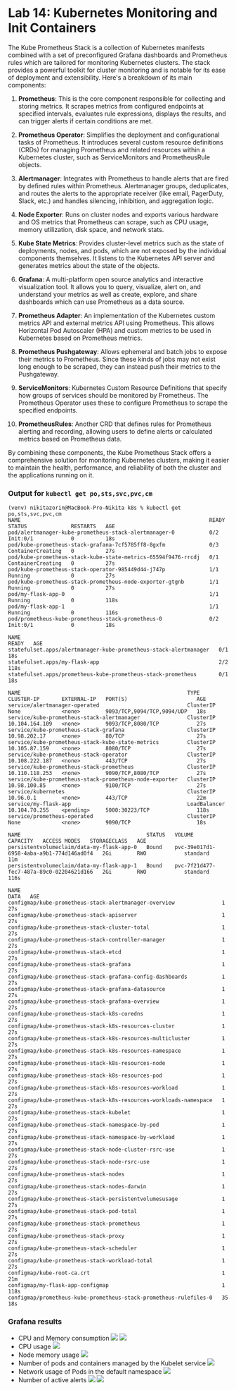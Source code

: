 # Lab 14: Kubernetes Monitoring and Init Containers

The Kube Prometheus Stack is a collection of Kubernetes manifests combined with a set of preconfigured Grafana dashboards and Prometheus rules which are tailored for monitoring Kubernetes clusters. The stack provides a powerful toolkit for cluster monitoring and is notable for its ease of deployment and extensibility. Here's a breakdown of its main components:

1. **Prometheus**: This is the core component responsible for collecting and storing metrics. It scrapes metrics from configured endpoints at specified intervals, evaluates rule expressions, displays the results, and can trigger alerts if certain conditions are met.

2. **Prometheus Operator**: Simplifies the deployment and configurational tasks of Prometheus. It introduces several custom resource definitions (CRDs) for managing Prometheus and related resources within a Kubernetes cluster, such as ServiceMonitors and PrometheusRule objects.

3. **Alertmanager**: Integrates with Prometheus to handle alerts that are fired by defined rules within Prometheus. Alertmanager groups, deduplicates, and routes the alerts to the appropriate receiver (like email, PagerDuty, Slack, etc.) and handles silencing, inhibition, and aggregation logic.

4. **Node Exporter**: Runs on cluster nodes and exports various hardware and OS metrics that Prometheus can scrape, such as CPU usage, memory utilization, disk space, and network stats.

5. **Kube State Metrics**: Provides cluster-level metrics such as the state of deployments, nodes, and pods, which are not exposed by the individual components themselves. It listens to the Kubernetes API server and generates metrics about the state of the objects.

6. **Grafana**: A multi-platform open source analytics and interactive visualization tool. It allows you to query, visualize, alert on, and understand your metrics as well as create, explore, and share dashboards which can use Prometheus as a data source.

7. **Prometheus Adapter**: An implementation of the Kubernetes custom metrics API and external metrics API using Prometheus. This allows Horizontal Pod Autoscaler (HPA) and custom metrics to be used in Kubernetes based on Prometheus metrics.

8. **Prometheus Pushgateway**: Allows ephemeral and batch jobs to expose their metrics to Prometheus. Since these kinds of jobs may not exist long enough to be scraped, they can instead push their metrics to the Pushgateway.

9. **ServiceMonitors**: Kubernetes Custom Resource Definitions that specify how groups of services should be monitored by Prometheus. The Prometheus Operator uses these to configure Prometheus to scrape the specified endpoints.

10. **PrometheusRules**: Another CRD that defines rules for Prometheus alerting and recording, allowing users to define alerts or calculated metrics based on Prometheus data.

By combining these components, the Kube Prometheus Stack offers a comprehensive solution for monitoring Kubernetes clusters, making it easier to maintain the health, performance, and reliability of both the cluster and the applications running on it.

### Output for ```kubectl get po,sts,svc,pvc,cm```
```commandline
(venv) nikitazorin@MacBook-Pro-Nikita k8s % kubectl get po,sts,svc,pvc,cm                                         
NAME                                                            READY   STATUS              RESTARTS   AGE
pod/alertmanager-kube-prometheus-stack-alertmanager-0           0/2     Init:0/1            0          18s
pod/kube-prometheus-stack-grafana-7cf5785ff8-8gxfm              0/3     ContainerCreating   0          27s
pod/kube-prometheus-stack-kube-state-metrics-65594f9476-rrcdj   0/1     ContainerCreating   0          27s
pod/kube-prometheus-stack-operator-985449d44-j747p              1/1     Running             0          27s
pod/kube-prometheus-stack-prometheus-node-exporter-gtgnb        1/1     Running             0          27s
pod/my-flask-app-0                                              1/1     Running             0          118s
pod/my-flask-app-1                                              1/1     Running             0          116s
pod/prometheus-kube-prometheus-stack-prometheus-0               0/2     Init:0/1            0          18s

NAME                                                               READY   AGE
statefulset.apps/alertmanager-kube-prometheus-stack-alertmanager   0/1     18s
statefulset.apps/my-flask-app                                      2/2     118s
statefulset.apps/prometheus-kube-prometheus-stack-prometheus       0/1     18s

NAME                                                     TYPE           CLUSTER-IP       EXTERNAL-IP   PORT(S)                      AGE
service/alertmanager-operated                            ClusterIP      None             <none>        9093/TCP,9094/TCP,9094/UDP   18s
service/kube-prometheus-stack-alertmanager               ClusterIP      10.104.164.109   <none>        9093/TCP,8080/TCP            27s
service/kube-prometheus-stack-grafana                    ClusterIP      10.98.202.17     <none>        80/TCP                       27s
service/kube-prometheus-stack-kube-state-metrics         ClusterIP      10.105.87.159    <none>        8080/TCP                     27s
service/kube-prometheus-stack-operator                   ClusterIP      10.108.222.187   <none>        443/TCP                      27s
service/kube-prometheus-stack-prometheus                 ClusterIP      10.110.118.253   <none>        9090/TCP,8080/TCP            27s
service/kube-prometheus-stack-prometheus-node-exporter   ClusterIP      10.98.100.85     <none>        9100/TCP                     27s
service/kubernetes                                       ClusterIP      10.96.0.1        <none>        443/TCP                      22m
service/my-flask-app                                     LoadBalancer   10.104.70.255    <pending>     5000:30223/TCP               118s
service/prometheus-operated                              ClusterIP      None             <none>        9090/TCP                     18s

NAME                                        STATUS   VOLUME                                     CAPACITY   ACCESS MODES   STORAGECLASS   AGE
persistentvolumeclaim/data-my-flask-app-0   Bound    pvc-39e017d1-6958-4aba-a9b1-774d146ad0f4   2Gi        RWO            standard       11m
persistentvolumeclaim/data-my-flask-app-1   Bound    pvc-7f21d477-fec7-487a-89c0-02204621d166   2Gi        RWO            standard       116s

NAME                                                                DATA   AGE
configmap/kube-prometheus-stack-alertmanager-overview               1      27s
configmap/kube-prometheus-stack-apiserver                           1      27s
configmap/kube-prometheus-stack-cluster-total                       1      27s
configmap/kube-prometheus-stack-controller-manager                  1      27s
configmap/kube-prometheus-stack-etcd                                1      27s
configmap/kube-prometheus-stack-grafana                             1      27s
configmap/kube-prometheus-stack-grafana-config-dashboards           1      27s
configmap/kube-prometheus-stack-grafana-datasource                  1      27s
configmap/kube-prometheus-stack-grafana-overview                    1      27s
configmap/kube-prometheus-stack-k8s-coredns                         1      27s
configmap/kube-prometheus-stack-k8s-resources-cluster               1      27s
configmap/kube-prometheus-stack-k8s-resources-multicluster          1      27s
configmap/kube-prometheus-stack-k8s-resources-namespace             1      27s
configmap/kube-prometheus-stack-k8s-resources-node                  1      27s
configmap/kube-prometheus-stack-k8s-resources-pod                   1      27s
configmap/kube-prometheus-stack-k8s-resources-workload              1      27s
configmap/kube-prometheus-stack-k8s-resources-workloads-namespace   1      27s
configmap/kube-prometheus-stack-kubelet                             1      27s
configmap/kube-prometheus-stack-namespace-by-pod                    1      27s
configmap/kube-prometheus-stack-namespace-by-workload               1      27s
configmap/kube-prometheus-stack-node-cluster-rsrc-use               1      27s
configmap/kube-prometheus-stack-node-rsrc-use                       1      27s
configmap/kube-prometheus-stack-nodes                               1      27s
configmap/kube-prometheus-stack-nodes-darwin                        1      27s
configmap/kube-prometheus-stack-persistentvolumesusage              1      27s
configmap/kube-prometheus-stack-pod-total                           1      27s
configmap/kube-prometheus-stack-prometheus                          1      27s
configmap/kube-prometheus-stack-proxy                               1      27s
configmap/kube-prometheus-stack-scheduler                           1      27s
configmap/kube-prometheus-stack-workload-total                      1      27s
configmap/kube-root-ca.crt                                          1      21m
configmap/my-flask-app-configmap                                    1      118s
configmap/prometheus-kube-prometheus-stack-prometheus-rulefiles-0   35     18s
```

### Grafana results
- CPU and Memory consumption
![](./screenshots/lab14/1.png)
![](./screenshots/lab14/2.png)
- CPU usage
![](./screenshots/lab14/3.png)
- Node memory usage
![](./screenshots/lab14/4.png)
- Number of pods and containers managed by the Kubelet service
![](./screenshots/lab14/5.png)
- Network usage of Pods in the default namespace
![](./screenshots/lab14/6.png)
- Number of active alerts
![](./screenshots/lab14/7.png)
![](./screenshots/lab14/8.png)
